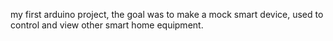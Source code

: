 my first arduino project, the goal was to make a mock smart device, used to control and view other smart home equipment.
